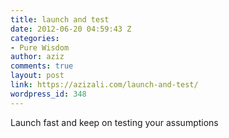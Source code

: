 ```yaml
---
title: launch and test
date: 2012-06-20 04:59:43 Z
categories:
- Pure Wisdom
author: aziz
comments: true
layout: post
link: https://azizali.com/launch-and-test/
wordpress_id: 348
---
```


Launch fast and keep on testing your assumptions
